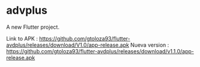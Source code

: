 # advplus

A new Flutter project.

Link to APK : https://github.com/gtoloza93/flutter-avdplus/releases/download/V1.0/app-release.apk
 Nueva version : https://github.com/gtoloza93/flutter-avdplus/releases/download/v1.1.0/app-release.apk
